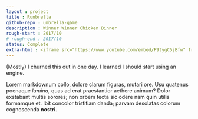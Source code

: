 ```yaml
---
layout : project
title : Runbrella
github-repo : umbrella-game
description : Winner Winner Chicken Dinner
rough-start : 2017/10
# rough-end : 2017/10
status: Complete
extra-html : <iframe src="https://www.youtube.com/embed/P9tygC5jBfw" frameborder="0" allow="autoplay; encrypted-media" allowfullscreen></iframe>
---
```


(Mostly) I churned this out in one day. I learned I should start using an engine.

Lorem markdownum collo, dolore clarum figuras, mutari ore. Usu quatenus poenaque
*lumina*, quas ad erat praestantior aethere animum? Dolor exstabant multis
sorores; non orbem tecta sic odere nam quin utilis formamque et. Ibit concolor
tristitiam danda; parvam desolatas colorum cognoscenda **nostri**.
